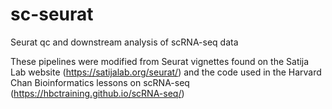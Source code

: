 # sc-seurat
Seurat qc and downstream analysis of scRNA-seq data

These pipelines were modified from Seurat vignettes found on the Satija Lab website (https://satijalab.org/seurat/) and the code used in the Harvard Chan Bioinformatics lessons on scRNA-seq (https://hbctraining.github.io/scRNA-seq/)
